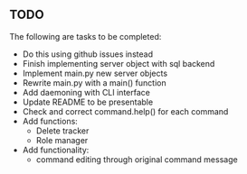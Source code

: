 ## TODO

The following are tasks to be completed:
  - Do this using github issues instead
  - Finish implementing server object with sql backend
  - Implement main.py new server objects
  - Rewrite main.py with a main() function
  - Add daemoning with CLI interface
  - Update README to be presentable
  - Check and correct command.help() for each command
  - Add functions:
    - Delete tracker
    - Role manager
  - Add functionality:
    - command editing through original command message
